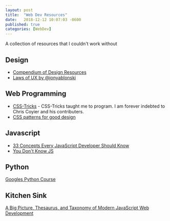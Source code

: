 ```yaml
---
layout: post
title:  "Web Dev Resources"
date:   2018-12-12 10:07:03 -0600
published: true
categories: [WebDev]
---
```

A collection of resources that I couldn't work without

## Design
* [Compendium of Design Resources](https://github.com/gztchan/awesome-design)
* [Laws of UX by @jonyablonski](https://lawsofux.com/)

## Web Programming
* [CSS-Tricks](https://css-tricks.com) - CSS-Tricks taught me to program.  I am forever indebted to Chris Coyier and his contributers.
* [CSS patterns for good design](https://github.com/AllThingsSmitty/css-protips)

## Javascript
* [33 Concepts Every JavaScript Developer Should Know](https://github.com/leonardomso/33-js-concepts)
* [You Don't Know JS](https://github.com/getify/You-Dont-Know-JS)

## Python
[Googles Python Course](https://developers.google.com/edu/python/introduction)

## Kitchen Sink
[A Big Picture, Thesaurus, and Taxonomy of Modern JavaScript Web Development](https://github.com/dexteryy/spellbook-of-modern-webdev)
